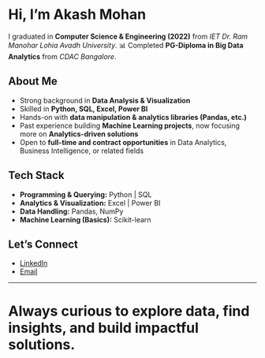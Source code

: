# Hi, I’m Akash Mohan

I graduated in **Computer Science & Engineering (2022)** from *IET Dr. Ram Manohar Lohia Avadh University*.
📊 Completed **PG-Diploma in Big Data Analytics** from *CDAC Bangalore*.

##  About Me

* Strong background in **Data Analysis & Visualization**
* Skilled in **Python, SQL, Excel, Power BI**
* Hands-on with **data manipulation & analytics libraries (Pandas, etc.)**
* Past experience building **Machine Learning projects**, now focusing more on **Analytics-driven solutions**
* Open to **full-time and contract opportunities** in Data Analytics, Business Intelligence, or related fields

##  Tech Stack

* **Programming & Querying:** Python | SQL
* **Analytics & Visualization:** Excel | Power BI
* **Data Handling:** Pandas, NumPy
* **Machine Learning (Basics):** Scikit-learn

##  Let’s Connect

* [LinkedIn](https://www.linkedin.com/in/akash-mohan-150996196/overlay/contact-info/)
* [Email](mailto:akashmohan54083@gmail.com)

---

# Always curious to explore data, find insights, and build impactful solutions.
